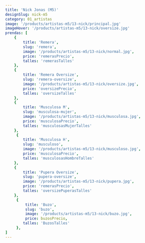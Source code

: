 ```yaml
---
title: 'Nick Jonas (M5)'
designSlug: nick-m5
category: 01_artistas
image: '/products/artistas-m5/13-nick/principal.jpg'
imageHover: '/products/artistas-m5/13-nick/oversize.jpg'
prendas: [
    {   
        title: 'Remera',
        slug: 'remera',          
        image: '/products/artistas-m5/13-nick/normal.jpg',
        price: 'remerasPrecio',
        talles: 'remerasTalles'
    },
    {
        title: 'Remera Oversize',
        slug: 'remera-oversize',
        image: '/products/artistas-m5/13-nick/oversize.jpg',
        price: 'oversizePrecio',
        talles: 'oversizeTalles'
    },
    {
        title: 'Musculosa M',
        slug: 'musculosa-mujer',
        image: '/products/artistas-m5/13-nick/musculosa.jpg',
        price: 'musculosaPrecio',
        talles: 'musculosasMujerTalles'
    },
     {
        title: 'Musculosa H',
        slug: 'musculoso',
        image: '/products/artistas-m5/13-nick/musculoso.jpg',
        price: 'musculosaPrecio',
        talles: 'musculosasHombreTalles'
    },
    {
        title: 'Pupera Oversize',
        slug: 'pupera-oversize',
        image: '/products/artistas-m5/13-nick/pupera.jpg',
        price: 'remerasPrecio',
        talles: 'oversizePuperasTalles'
    },
     {
         title: 'Buzo',
         slug: 'buzo',
         image: '/products/artistas-m5/13-nick/buzo.jpg',
         price: buzosPrecio,
        talles: 'BuzosTalles'
     },
]
---
```

